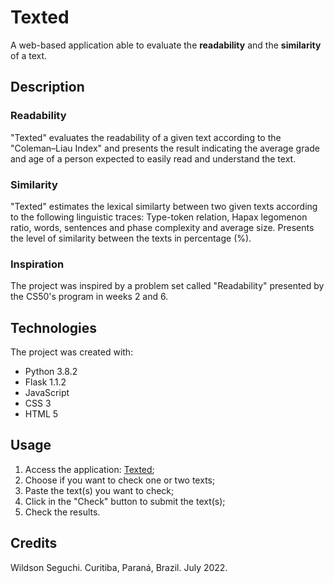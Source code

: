 # Texted

A web-based application able to evaluate the **readability** and the **similarity** of a text.


## Description

### Readability

"Texted" evaluates the readability of a given text according to the "Coleman–Liau Index" and presents the result indicating the average grade and age of a person expected to easily read and understand the text.

### Similarity

"Texted" estimates the lexical similarty between two given texts according to the following linguistic traces: Type-token relation, Hapax legomenon ratio, words, sentences and phase complexity and average size. Presents the level of similarity between the texts in percentage (%).

### Inspiration

The project was inspired by a problem set called "Readability" presented by the CS50's program in weeks 2 and 6.


## Technologies

The project was created with:
* Python 3.8.2
* Flask 1.1.2
* JavaScript
* CSS 3
* HTML 5


## Usage

1) Access the application: [Texted](http://wseguchi.pythonanywhere.com/);
2) Choose if you want to check one or two texts;
3) Paste the text(s) you want to check;
4) Click in the "Check" button to submit the text(s);
5) Check the results. 


## Credits

Wildson Seguchi.
Curitiba, Paraná, Brazil.
July 2022.